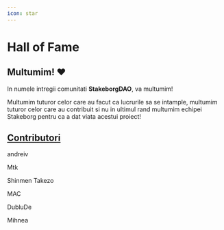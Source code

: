 ```yaml
---
icon: star
---
```


# Hall of Fame

## Multumim! :heart:

In numele intregii comunitati **StakeborgDAO**, va multumim!

Multumim tuturor celor care au facut ca lucrurile sa se intample, multumim tuturor celor care au contribuit si nu in ultimul rand multumim echipei Stakeborg pentru ca a dat viata acestui proiect!

## [Contributori](https://republica.ro/de-ce-contributor)

andreiv

Mtk

Shinmen Takezo

MAC

DubluDe

Mihnea
